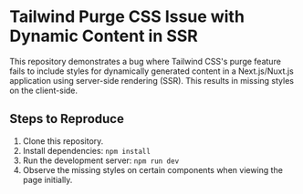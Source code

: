 # Tailwind Purge CSS Issue with Dynamic Content in SSR

This repository demonstrates a bug where Tailwind CSS's purge feature fails to include styles for dynamically generated content in a Next.js/Nuxt.js application using server-side rendering (SSR).  This results in missing styles on the client-side.

## Steps to Reproduce

1. Clone this repository.
2. Install dependencies: `npm install`
3. Run the development server: `npm run dev`
4. Observe the missing styles on certain components when viewing the page initially.